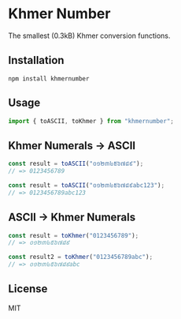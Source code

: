 # Khmer Number

The smallest (0.3kB) Khmer conversion functions.

## Installation

```shell
npm install khmernumber
```

## Usage

```js
import { toASCII, toKhmer } from "khmernumber";
```

## Khmer Numerals -> ASCII

```js
const result = toASCII("០១២៣៤៥៦៧៨៩");
// => 0123456789

const result = toASCII("០១២៣៤៥៦៧៨៩abc123");
// => 0123456789abc123
```

## ASCII -> Khmer Numerals

```js
const result = toKhmer("0123456789");
// => ០១២៣៤៥៦៧៨៩

const result2 = toKhmer("0123456789abc");
// => ០១២៣៤៥៦៧៨៩abc
```

## License

MIT
